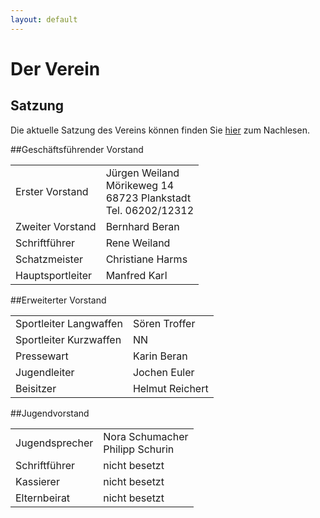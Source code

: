 ```yaml
---
layout: default
---
```

# Der Verein

## Satzung
Die aktuelle Satzung des Vereins können finden Sie [hier][satzung] zum Nachlesen.


##Geschäftsführender Vorstand

<table class="vereinstabelle">
<tr>
<td>Erster Vorstand </td>
<td>
Jürgen Weiland <br />
Mörikeweg 14  <br />
68723 Plankstadt <br /> 
Tel. 06202/12312 </td>
</tr>

<tr>
<td>Zweiter Vorstand</td>
<td>Bernhard Beran</td>
</tr>

<tr>
<td>Schriftführer</td>
<td>Rene Weiland </td>   
</tr>

<tr>
<td>Schatzmeister</td>
<td>Christiane Harms</td>
</tr>

<tr>
<td>Hauptsportleiter</td>
<td>Manfred Karl</td>
</tr>


</table>








##Erweiterter Vorstand


<table class="vereinstabelle">

<tr>
<td>Sportleiter Langwaffen</td>
<td>Sören Troffer</td>
</tr>

<tr>
<td>Sportleiter Kurzwaffen</td>
<td>NN</td>
</tr>


<tr>
<td>Pressewart </td>
<td>Karin Beran</td>
</tr>

<tr>
<td>Jugendleiter</td>
<td>Jochen Euler</td>
</tr>
<tr>
<td>Beisitzer </td>
<td>Helmut Reichert<br />
</td>
</tr>
</table>


##Jugendvorstand

<table class="vereinstabelle">
<tr>
<td>Jugendsprecher  </td>
<td>Nora Schumacher<br>
Philipp Schurin</td>
</tr>
<tr>
<td>Schriftführer</td>
<td>nicht besetzt</td>
</tr>
<tr>
<td>Kassierer</td>
<td>nicht besetzt</td>
</tr>
<tr>
<td>Elternbeirat</td>
<td>nicht besetzt</td>
</tr>

</table>



[satzung]: /dokumente/KKS_Vereinssatzung_2011.pdf
